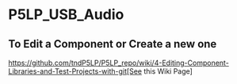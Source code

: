 # P5LP_USB_Audio

## To Edit a Component or Create a new one
https://github.com/tndP5LP/P5LP_repo/wiki/4-Editing-Component-Libraries-and-Test-Projects-with-git[See this Wiki Page]
